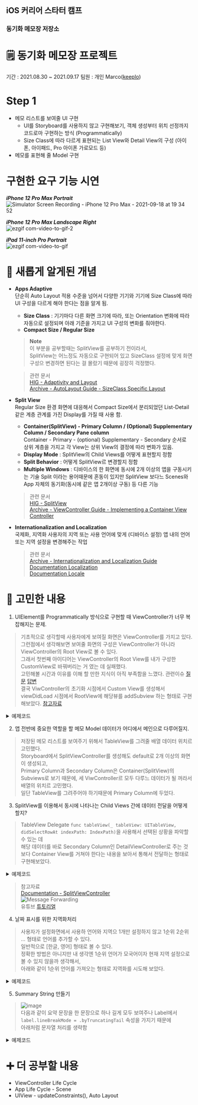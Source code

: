 ## iOS 커리어 스타터 캠프

### 동기화 메모장 저장소

# 🗒 동기화 메모장 프로젝트
기간 : 2021.08.30 ~ 2021.09.17
팀원 : 개인 Marco([keeplo](https://github.com/Keeplo))

# Step 1
* 메모 리스트를 보여줄 UI 구현
  - UI를 Storyboard를 사용하지 않고 구현해보기, 객체 생성부터 위치 선정까지 코드로마 구현하는 방식 (Programmatically)
  - Size Class에 따라 다르게 표현되는 List View와 Detail View의 구성 (아이폰, 아이패드, Pro 아이폰 가로모드 등)
* 메모를 표현해 줄 Model 구현

# 구현한 요구 기능 시연
***iPhone 12 Pro Max Portrait***  
![Simulator Screen Recording - iPhone 12 Pro Max - 2021-09-18 at 19 34 52](https://user-images.githubusercontent.com/24707229/133885909-2dab14c6-717d-4348-ade8-100111879d37.gif)  

***iPhone 12 Pro Max Landscape Right***  
![ezgif com-video-to-gif-2](https://user-images.githubusercontent.com/24707229/133886470-ca114e63-fef9-4634-8ab1-fccb86479ad9.gif)

***iPad 11-inch Pro Portrait***  
![ezgif com-video-to-gif](https://user-images.githubusercontent.com/24707229/133886435-f6727672-63e0-48ac-bd31-9ce28eb62d3f.gif)

# 📝 새롭게 알게된 개념
* **Apps Adaptive**    
  단순히 Auto Layout 적용 수준을 넘어서 다양한 기기와 기기에 Size Class에 따라 UI 구성을 다르게 해야 한다는 점을 알게 됨. 
  * **Size Class** : 기기마다 다른 화면 크기에 따라, 또는 Orientation 변화에 따라 자동으로 설정되며 아래 기준을 가지고 UI 구성의 변화를 줘야한다.
  * **Compact Size / Regular Size**
  > **Note**  
  > 이 부분을 공부할때는 SplitView를 공부하기 전이라서,  
  > SplitView는 어느정도 자동으로 구현되어 있고 SizeClass 설정에 맞게 화면 구성으 변경하면 된다는 걸 몰랐기 때문에 굉장히 걱정했다.

  > 관련 문서   
  > [HIG - Adaptivity and Layout](https://developer.apple.com/design/human-interface-guidelines/ios/visual-design/adaptivity-and-layout/)  
  > [Archive - AutoLayout Guide - SizeClass Specific Layout](https://developer.apple.com/library/archive/documentation/UserExperience/Conceptual/AutolayoutPG/Size-ClassSpecificLayout.html#//apple_ref/doc/uid/TP40010853-CH26-SW1)
* **Split View**  
  Regular Size 환경 화면에 대응해서 Compact Size에서 분리되었던 List-Detail 같은 계층 관계를 가진 Display를 가질 때 사용 함.  
  * **Container(SplitView) - Primary Column / (Optional) Supplementary Column / Secondary Pane column**  
    Container - Primary - (optional) Supplementary - Secondary 순서로 상위 계층을 가지고 각 View는 상위 View의 결정에 따라 변화가 있음.
  * **Display Mode** : SplitView의 Child Views를 어떻게 표현할지 정함
  * **Split Behavior** : 어떻게 SplitView르 변경할지 정함
  * **Multiple Windows** : 디바이스의 한 화면에 동시에 2개 이상의 앱을 구동시키는 기술
    Split 이라는 용어때문에 혼동이 있지만 SplitView 보다느 Scenes와 App 자체의 동기화(동시에 같은 앱 2개이상 구동) 등 다른 기능
   > 관련 문서   
  > [HIG - SplitView](https://developer.apple.com/design/human-interface-guidelines/ios/views/split-views/)  
  > [Archive - ViewController Guide - Implementing a Container View Controller](https://developer.apple.com/library/archive/featuredarticles/ViewControllerPGforiPhoneOS/ImplementingaContainerViewController.html)
* **Internationalization and Localization**  
  국제화, 지역화 사용자의 지역 또는 사용 언어에 맞게 (디바이스 설정) 앱 내의 언어 또는 지역 설정을 변경해주는 작업
  > 관련 문서  
  > [Archive - Internationalization and Localization Guide](https://developer.apple.com/library/archive/documentation/MacOSX/Conceptual/BPInternational/LocalizingYourApp/LocalizingYourApp.html)  
  > [Documentation Localization](https://developer.apple.com/documentation/xcode/localization)  
  > [Documentation Locale](https://developer.apple.com/documentation/foundation/locale)

# 🤔 고민한 내용
1) UIElement를 Programmatically 방식으로 구현할 때 ViewController가 너무 복잡해지는 문제.
> 기초적으로 생각할때 사용자에게 보여질 화면은 ViewController를 가지고 있다.   
> 그런점에서 생각해보면 보여줄 화면의 구성은 ViewController가 아니라 ViewController의 Root View로 볼 수 있다.  
> 그래서 첫번째 아이디어는 ViewController의 Root View를 내가 구성한 CustomView로 바꿔버리는 거 였는 데 실패했다.   
> 고민해볼 시간과 이유를 이해 할 만한 지식이 아직 부족함을 느꼈다. 관련이슈 [질문](https://github.com/yagom-academy/ios-cloud-notes/pull/50#issue-988647918) [답변](https://github.com/yagom-academy/ios-cloud-notes/pull/50#pullrequestreview-747372339)  
> 결국 ViwController의 초기화 시점에서 Custom View를 생성해서 viewDidLoad 시점에서 RootView에 해당뷰를 addSubview 하는 형태로 구현해보았다. [참고자료](https://instabug.com/blog/creating-ui-elements-programmatically-using-purelayout/)  

<details><summary>예제코드</summary>
<div markdown="1">

```swift
class SecondaryViewController: UIViewController {
  private let secondaryView = SecondaryView()
  
  override func viewDidLoad() {
        super.viewDidLoad()
        self.view.addSubview(secondaryView)
        NSLayoutConstraint.activate([
            secondaryView.topAnchor.constraint(equalTo: self.view.topAnchor),
            secondaryView.leadingAnchor.constraint(equalTo: self.view.leadingAnchor),
            secondaryView.trailingAnchor.constraint(equalTo: self.view.trailingAnchor),
            secondaryView.bottomAnchor.constraint(equalTo: self.view.bottomAnchor)
        ])
    }
}
```
</div></details>

2) 앱 전반에 중요한 역할을 할 메모 Model 데이터가 어디에서 메인으로 다루어질지.
> 저장된 메모 리스트를 보여주기 위해서 TableView를 그려줄 배열 데이터 위치르 고민했다.  
> Storyboard에서 SplitViewController를 생성해도 default로 2개 이상의 화면이 생성되고,  
> Primary Column과 Secondary Column은 Container(SplitView)의 Subviews로 보기 때문에,
> 세 ViwController르 모두 다루느 데이터가 될 꺼라서 배열의 위치르 고민했다.  
> 일단 TableView를 그려주어야 하기때문에 Primary Column에 두었다.

3) SplitView를 이용해서 동시에 나타나는 Child Views 간에 데이터 전달을 어떻게 할지?
> TableView Delegate `func tableView(_ tableView: UITableView, didSelectRowAt indexPath: IndexPath)`을 사용해서 선택된 상황을 파악할 수 있는 데  
> 해당 데이터를 바로 Secondary Column인 DetailViewController로 주는 것보다 Container View를 거쳐야 한다는 내용을 보아서 통해서 전달하는 형태로 구현해보았다.
<details><summary>예제코드</summary>
<div markdown="1">

```swift
// MARK: - TableView Primary Column
class PrimaryTableViewDataSource: NSObject {
    typealias SelectedMemoAction = (Memo, IndexPath, Bool) -> Void
    
    private var selectedMemoAction: SelectedMemoAction?
    private var memos: [Memo] = []
    
    init(showDetailAction: @escaping SelectedMemoAction) {
        super.init()
        self.selectedMemoAction = showDetailAction
    }
}
// MARK: - TableView Delegate
extension PrimaryTableViewDataSource: UITableViewDelegate {
    func tableView(_ tableView: UITableView, didSelectRowAt indexPath: IndexPath) {
        let selectedMemo = memos[indexPath.row]
        selectedMemoAction?(selectedMemo, indexPath, true)
    }
}
// MARK: - Container View
extension SplitViewController: SelectedCellDelegate {
    func showSelectedDetail(_ memo: Memo, isSelected: Bool) {
        secondaryViewController?.updateDetailView(by: memo)
        if isSelected {
            show(.secondary)
        }
    }
}
```
</div></details>

> 참고자료    
> [Documentation - SplitViewController](https://developer.apple.com/documentation/uikit/uisplitviewcontroller/)   
> ![Message Forwarding](https://user-images.githubusercontent.com/24707229/133885287-ce605b06-1bea-4d92-9533-908950a987ab.png)  
> 유튜브 [튜토리얼](https://www.youtube.com/watch?v=Gc1NSQS5lX0)

4) 날짜 표시를 위한 지역화처리  
> 사용자가 설정화면에서 사용하 언어와 지역으 1개만 설정하지 않고 1순위 2순위 ... 형태로 언어를 추가할 수 있다.  
> 일반적으로 [한글, 영어] 형태로 볼 수 있다.      
> 정확한 방법은 아니지만 내 생각엔 1순위 언어가 모국어이자 현재 지역 설정으로 볼 수 있지 않을까 생각해서,  
> 아래와 같이 1순위 언어를 가져오는 형태로 지역화를 시도해 보았다. 
  <details><summary>예제코드</summary>
<div markdown="1">  
  
```swift
static let dateformatter: DateFormatter = {
    let formatter = DateFormatter()
    formatter.locale = Locale(identifier: Locale.preferredLanguages[0])
    formatter.dateFormat = "yyyy. MM. dd"
    return formatter
}()
```
</div></details>

5) Summary String 만들기
> ![image](https://user-images.githubusercontent.com/24707229/133885584-537dc082-f3bc-4650-8392-98f13dcd2c7e.png)  
> 다음과 같이 요약 문장을 한 문장으로 하나 길게 모두 보여주나 Label에서 `label.lineBreakMode = .byTruncatingTail` 속성을 가지기 때문에  
> 아래처럼 문자열 처리를 생략함
 <details><summary>예제코드</summary>
<div markdown="1">

```swift
// 수정 전
func tableView(_ tableView: UITableView, cellForRowAt indexPath: IndexPath) -> UITableViewCell {
        // ...
        let body = memo.body
        let endIndex = body.firstIndex(of: "\n") ?? body.endIndex
        let summary: String = String(body.prefix(upTo: endIndex))
        
        cell.configure(memo.title, summary, date)
        return cell
    }
}
// 수정 후
func tableView(_ tableView: UITableView, cellForRowAt indexPath: IndexPath) -> UITableViewCell {
        // ...
        let summary: String = memo.body
        
        cell.configure(memo.title, summary, date)
        return cell
    }
}
```
</div></details>

# ➕ 더 공부할 내용
* ViewController Life Cycle
* App Life Cycle - Scene
* UIView - updateConstraints(), Auto Layout

